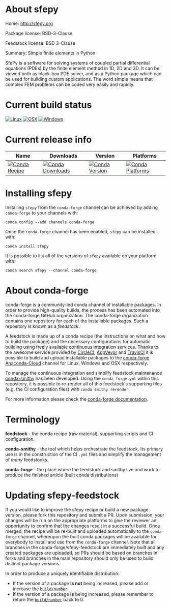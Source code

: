 About sfepy
===========

Home: http://sfepy.org

Package license: BSD-3-Clause

Feedstock license: BSD 3-Clause

Summary: Simple finite elements in Python

SfePy is a software for solving systems of coupled partial differential equations (PDEs) by the finite element method in 1D, 2D and 3D. It can be viewed both as black-box PDE solver, and as a Python package which can be used for building custom applications. The word simple means that complex FEM problems can be coded very easily and rapidly.

Current build status
====================

[![Linux](https://img.shields.io/circleci/project/github/conda-forge/sfepy-feedstock/master.svg?label=Linux)](https://circleci.com/gh/conda-forge/sfepy-feedstock)
[![OSX](https://img.shields.io/travis/conda-forge/sfepy-feedstock/master.svg?label=macOS)](https://travis-ci.org/conda-forge/sfepy-feedstock)
[![Windows](https://img.shields.io/appveyor/ci/conda-forge/sfepy-feedstock/master.svg?label=Windows)](https://ci.appveyor.com/project/conda-forge/sfepy-feedstock/branch/master)

Current release info
====================

| Name | Downloads | Version | Platforms |
| --- | --- | --- | --- |
| [![Conda Recipe](https://img.shields.io/badge/recipe-sfepy-green.svg)](https://anaconda.org/conda-forge/sfepy) | [![Conda Downloads](https://img.shields.io/conda/dn/conda-forge/sfepy.svg)](https://anaconda.org/conda-forge/sfepy) | [![Conda Version](https://img.shields.io/conda/vn/conda-forge/sfepy.svg)](https://anaconda.org/conda-forge/sfepy) | [![Conda Platforms](https://img.shields.io/conda/pn/conda-forge/sfepy.svg)](https://anaconda.org/conda-forge/sfepy) |

Installing sfepy
================

Installing `sfepy` from the `conda-forge` channel can be achieved by adding `conda-forge` to your channels with:

```
conda config --add channels conda-forge
```

Once the `conda-forge` channel has been enabled, `sfepy` can be installed with:

```
conda install sfepy
```

It is possible to list all of the versions of `sfepy` available on your platform with:

```
conda search sfepy --channel conda-forge
```


About conda-forge
=================

conda-forge is a community-led conda channel of installable packages.
In order to provide high-quality builds, the process has been automated into the
conda-forge GitHub organization. The conda-forge organization contains one repository
for each of the installable packages. Such a repository is known as a *feedstock*.

A feedstock is made up of a conda recipe (the instructions on what and how to build
the package) and the necessary configurations for automatic building using freely
available continuous integration services. Thanks to the awesome service provided by
[CircleCI](https://circleci.com/), [AppVeyor](https://www.appveyor.com/)
and [TravisCI](https://travis-ci.org/) it is possible to build and upload installable
packages to the [conda-forge](https://anaconda.org/conda-forge)
[Anaconda-Cloud](https://anaconda.org/) channel for Linux, Windows and OSX respectively.

To manage the continuous integration and simplify feedstock maintenance
[conda-smithy](https://github.com/conda-forge/conda-smithy) has been developed.
Using the ``conda-forge.yml`` within this repository, it is possible to re-render all of
this feedstock's supporting files (e.g. the CI configuration files) with ``conda smithy rerender``.

For more information please check the [conda-forge documentation](https://conda-forge.org/docs/).

Terminology
===========

**feedstock** - the conda recipe (raw material), supporting scripts and CI configuration.

**conda-smithy** - the tool which helps orchestrate the feedstock.
                   Its primary use is in the construction of the CI ``.yml`` files
                   and simplify the management of *many* feedstocks.

**conda-forge** - the place where the feedstock and smithy live and work to
                  produce the finished article (built conda distributions)


Updating sfepy-feedstock
========================

If you would like to improve the sfepy recipe or build a new
package version, please fork this repository and submit a PR. Upon submission,
your changes will be run on the appropriate platforms to give the reviewer an
opportunity to confirm that the changes result in a successful build. Once
merged, the recipe will be re-built and uploaded automatically to the
`conda-forge` channel, whereupon the built conda packages will be available for
everybody to install and use from the `conda-forge` channel.
Note that all branches in the conda-forge/sfepy-feedstock are
immediately built and any created packages are uploaded, so PRs should be based
on branches in forks and branches in the main repository should only be used to
build distinct package versions.

In order to produce a uniquely identifiable distribution:
 * If the version of a package **is not** being increased, please add or increase
   the [``build/number``](https://conda.io/docs/user-guide/tasks/build-packages/define-metadata.html#build-number-and-string).
 * If the version of a package **is** being increased, please remember to return
   the [``build/number``](https://conda.io/docs/user-guide/tasks/build-packages/define-metadata.html#build-number-and-string)
   back to 0.

